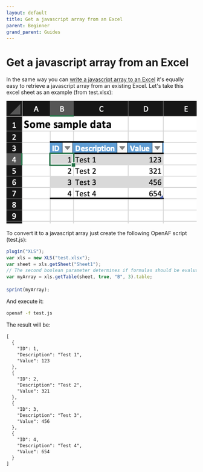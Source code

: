 ```yaml
---
layout: default
title: Get a javascript array from an Excel
parent: Beginner
grand_parent: Guides
---
```


# Get a javascript array from an Excel

In the same way you can [write a javascript array to an Excel](adding-array-to-an-excel-spreadsheet.md) it's equally easy to retrieve a javascript array from an existing Excel. Let's take this excel sheet as an example (from test.xlsx):

![get-a-javascript-array-from-an-excel](get-a-javascript-array-from-an-excel.png)

To convert it to a javascript array just create the following OpenAF script (test.js):

````javascript
plugin("XLS");
var xls = new XLS("test.xlsx");
var sheet = xls.getSheet("Sheet1");
// The second boolean parameter determines if formulas should be evaluated
var myArray = xls.getTable(sheet, true, "B", 3).table;

sprint(myArray);
````

And execute it:

````bash
openaf -f test.js
````

The result will be:

````javscript
[
  {
    "ID": 1,
    "Description": "Test 1",
    "Value": 123
  },
  {
    "ID": 2,
    "Description": "Test 2",
    "Value": 321
  },
  {
    "ID": 3,
    "Description": "Test 3",
    "Value": 456
  },
  {
    "ID": 4,
    "Description": "Test 4",
    "Value": 654
  }
]
````